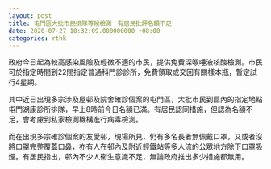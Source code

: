 ```yaml
---
layout: post
title: 屯門區大批市民排隊等候檢測　有居民批評名額不足
date: 2020-07-27 10:32:09.000000000 +08:00
categories: rthk
---
```


政府今日起為較高感染風險及輕微不適的市民，提供免費深喉唾液核酸檢測。市民可於指定時間到22間指定普通科門診診所，免費領取或交回有關樣本瓶，暫定試行4星期。

其中近日出現多宗涉及屋邨及院舍確診個案的屯門區，大批市民到區內的指定地點屯門湖康診所排隊，早上8時前今日名額已滿。有居民認同措施，但認為名額不足，會考慮到私家檢測機構進行病毒檢測。　

而在出現多宗確診個案的友愛邨，現場所見，仍有多名長者無佩戴口罩，又或者沒將口罩完整覆蓋口鼻，亦有人在邨內及附近輕鐵站等多人流的公眾地方除下口罩吸煙。有居民指出，邨內不少人衞生意識不足，無論政府推出多少措施都無用。
